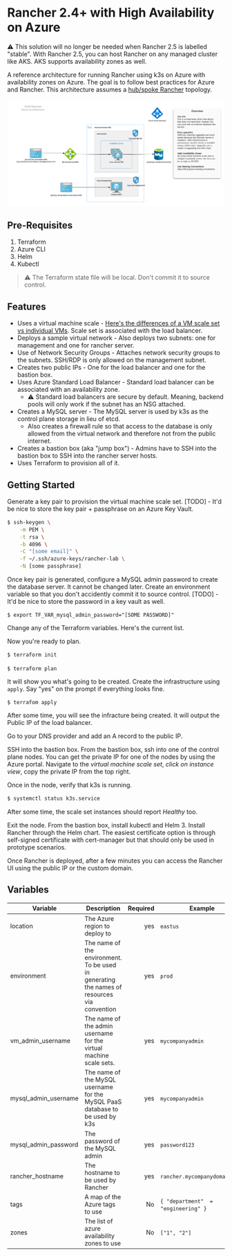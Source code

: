 # Rancher 2.4+ with High Availability on Azure

:warning: This solution will no longer be needed when Rancher 2.5 is labelled "stable". With Rancher 2.5, you can host Rancher on any managed cluster like AKS. AKS supports availability zones as well.

A reference architecture for running Rancher using k3s on Azure with availability zones on Azure.
The goal is to follow best practices for Azure and Rancher. This architecture assumes a [hub/spoke Rancher](https://rancher.com/docs/rancher/v2.x/en/best-practices/deployment-strategies/) topology.

![Diagram of Rancher using a HA set-up on Azure](docs/rancher_ha_azure.png)

## Pre-Requisites
1. Terraform
2. Azure CLI
3. Helm
4. Kubectl

> :warning: The Terraform state file will be local. Don't commit it to source control.

## Features

- Uses a virtual machine scale - [Here's the differences of a VM scale set vs individual VMs](https://docs.microsoft.com/en-us/azure/virtual-machine-scale-sets/overview#differences-between-virtual-machines-and-scale-sets). Scale set is associated with the load balancer.
- Deploys a sample virtual network - Also deploys two subnets: one for management and one for rancher server.
- Use of Network Security Groups - Attaches network security groups to the subnets. SSH/RDP is only allowed on the management subnet.
- Creates two public IPs - One for the load balancer and one for the bastion box.
- Uses Azure Standard Load Balancer - Standard load balancer can be associated with an availability zone. 
  - :warning: Standard load balancers are secure by default. Meaning, backend pools will only work if the subnet has an NSG attached.
- Creates a MySQL server - The MySQL server is used by k3s as the control plane storage in lieu of etcd. 
  - Also creates a firewall rule so that access to the database is only allowed from the virtual network and therefore not from the public internet.
- Creates a bastion box (aka "jump box") - Admins have to SSH into the bastion box to SSH into the rancher server hosts.
- Uses Terraform to provision all of it.

## Getting Started

Generate a key pair to provision the virtual machine scale set. 
[TODO] - It'd be nice to store the key pair + passphrase on an Azure Key Vault. 

```bash
$ ssh-keygen \
    -m PEM \
    -t rsa \
    -b 4096 \
    -C "[some email]" \
    -f ~/.ssh/azure-keys/rancher-lab \
    -N [some passphrase]

```

Once key pair is generated, configure a MySQL admin password to create the database server. It cannot be changed later. Create an environment variable so that you don't accidently commit it to source control.
[TODO] - It'd be nice to store the password in a key vault as well.

```
$ export TF_VAR_mysql_admin_password="[SOME PASSWORD]"
```

Change any of the Terraform variables. Here's the current list. 

Now you're ready to plan.
```
$ terraform init

$ terraform plan

```
It will show you what's going to be created. Create the infrastructure using `apply`. Say "yes" on the prompt if everything looks fine.

```
$ terrafom apply
```

After some time, you will see the infracture being created. It will output the Public IP of the load balancer.

Go to your DNS provider and add an A record to the public IP.

SSH into the bastion box. From the bastion box, ssh into one of the control plane nodes. You can get the private IP for one of the nodes by using the Azure portal. Navigate to the _virtual machine scale set_, _click on instance view_, copy the private IP from the top right.

Once in the node, verify that k3s is running. 

``` bash
$ systemctl status k3s.service
```

After some time, the scale set instances should report _Healthy_ too. 

Exit the node. 
From the bastion box, install kubectl and Helm 3. Install Rancher through the Helm chart. The easiest certificate option is through self-signed certificate with cert-manager but that should only be used in prototype scenarios.

Once Rancher is deployed, after a few minutes you can access the Rancher UI using the public IP or the custom domain.


## Variables

| Variable             | Description                                                                                 | Required | Example                             |
|----------------------|---------------------------------------------------------------------------------------------|---------:|-------------------------------------|
| location             | The Azure region to deploy to                                                               |    yes   | `eastus`                            |
| environment          | The name of the environment. To be used in generating the names of resources via convention |    yes   | `prod`                              |
| vm_admin_username    | The name of the admin username for the virtual machine scale sets.                          |    yes   | `mycompanyadmin`                    |
| mysql_admin_username | The name of the MySQL username for the MySQL PaaS database to be used by k3s                |    yes   | `mycompanyadmin`                    |
| mysql_admin_password | The password of the MySQL admin                                                             |    yes   | `password123`                       |
| rancher_hostname     | The hostname to be used by Rancher                                                          |    yes   | `rancher.mycompanydomain.com`       |
| tags                 | A map of the Azure tags to use                                                              |    No    | `{ "department"  = "engineering" }` |
| zones                | The list of azure availability zones to use                                                 |    No    | `["1", "2"]`                        |